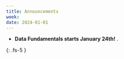 ```yaml
---
title: Announcements
week:
date: 2024-01-01
---
```


- **Data Fundamentals starts January 24th!** .

{: .fs-5 }
